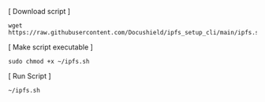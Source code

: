 [ Download script ]  
    
    wget https://raw.githubusercontent.com/Docushield/ipfs_setup_cli/main/ipfs.sh


[ Make script executable ]  
     
    sudo chmod +x ~/ipfs.sh


[ Run Script ]  
     
    ~/ipfs.sh


